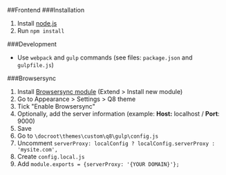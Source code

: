 ##Frontend
###Installation

1. Install [node.js](https://nodejs.org/)
2. Run `npm install`

###Development
- Use `webpack` and `gulp` commands (see files: `package.json` and `gulpfile.js`)

###Browsersync
1. Install [Browsersync module](https://www.drupal.org/project/browsersync) (Extend > Install new module)
2. Go to Appearance > Settings > Q8 theme
3. Tick "Enable Browsersync"
4. Optionally, add the server information (example: **Host:** localhost / **Port**: 9000)
5. Save
6. Go to `\docroot\themes\custom\q8\gulp\config.js`
7. Uncomment `serverProxy: localConfig ? localConfig.serverProxy : 'mysite.com',`
8. Create `config.local.js` 
9. Add `module.exports = {serverProxy: '{YOUR DOMAIN}'};`